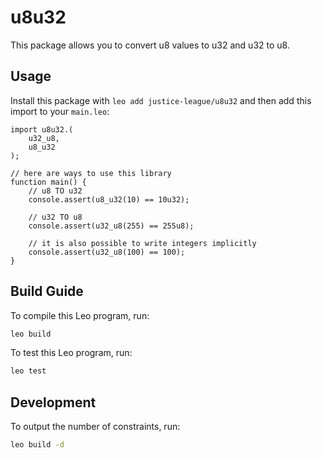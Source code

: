 # u8u32

This package allows you to convert u8 values to u32 and u32 to u8.

## Usage

Install this package with `leo add justice-league/u8u32` and then add this import to your `main.leo`:

```leo
import u8u32.(
    u32_u8,
    u8_u32
);

// here are ways to use this library
function main() {
    // u8 TO u32
    console.assert(u8_u32(10) == 10u32);
    
    // u32 TO u8
    console.assert(u32_u8(255) == 255u8);

    // it is also possible to write integers implicitly
    console.assert(u32_u8(100) == 100);
}
```

## Build Guide

To compile this Leo program, run:
```bash
leo build
```

To test this Leo program, run:
```bash
leo test
```

## Development

To output the number of constraints, run:
```bash
leo build -d
```

